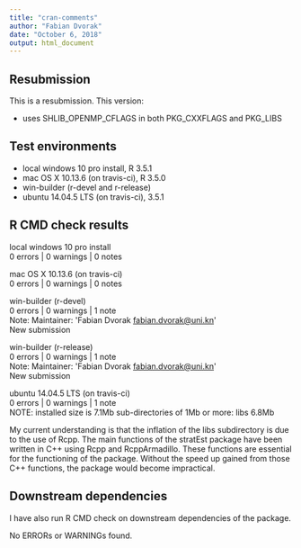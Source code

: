 ```yaml
---
title: "cran-comments"
author: "Fabian Dvorak"
date: "October 6, 2018"
output: html_document
---
```


## Resubmission
This is a resubmission. This version:

* uses SHLIB_OPENMP_CFLAGS in both PKG_CXXFLAGS and PKG_LIBS

## Test environments
* local windows 10 pro install, R 3.5.1
* mac OS X	10.13.6 (on travis-ci), R 3.5.0
* win-builder (r-devel and r-release)
* ubuntu 14.04.5 LTS (on travis-ci), 3.5.1

## R CMD check results
local windows 10 pro install  
0 errors | 0 warnings | 0 notes

mac OS X 10.13.6 (on travis-ci)  
0 errors | 0 warnings | 0 notes

win-builder (r-devel)   
0 errors | 0 warnings | 1 note  
Note: Maintainer: 'Fabian Dvorak <fabian.dvorak@uni.kn>'     
New submission

win-builder (r-release)     
0 errors | 0 warnings | 1 note  
Note: Maintainer: 'Fabian Dvorak <fabian.dvorak@uni.kn>'      
New submission

ubuntu 14.04.5 LTS (on travis-ci)  
0 errors | 0 warnings | 1 note  
NOTE: installed size is  7.1Mb
      sub-directories of 1Mb or more:
      libs   6.8Mb
  
My current understanding is that the inflation of the libs subdirectory is due to the use of Rcpp. The main functions of the stratEst package have been written in C++ using Rcpp and RcppArmadillo. These functions are essential for the functioning of the package. Without the speed up gained from those C++ functions, the package would become impractical.

## Downstream dependencies
I have also run R CMD check on downstream dependencies of the package.  

No ERRORs or WARNINGs found.

